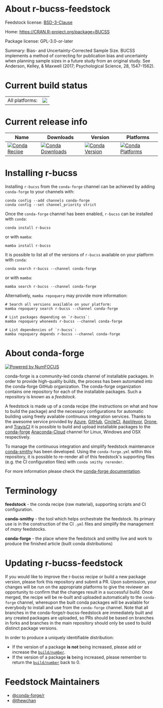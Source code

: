 About r-bucss-feedstock
=======================

Feedstock license: [BSD-3-Clause](https://github.com/conda-forge/r-bucss-feedstock/blob/main/LICENSE.txt)

Home: https://CRAN.R-project.org/package=BUCSS

Package license: GPL-3.0-or-later

Summary: Bias- and Uncertainty-Corrected Sample Size. BUCSS implements a method of correcting for publication bias and uncertainty when planning sample sizes in a future study from an original study. See Anderson, Kelley, & Maxwell (2017; Psychological Science, 28, 1547-1562).

Current build status
====================


<table><tr><td>All platforms:</td>
    <td>
      <a href="https://dev.azure.com/conda-forge/feedstock-builds/_build/latest?definitionId=17243&branchName=main">
        <img src="https://dev.azure.com/conda-forge/feedstock-builds/_apis/build/status/r-bucss-feedstock?branchName=main">
      </a>
    </td>
  </tr>
</table>

Current release info
====================

| Name | Downloads | Version | Platforms |
| --- | --- | --- | --- |
| [![Conda Recipe](https://img.shields.io/badge/recipe-r--bucss-green.svg)](https://anaconda.org/conda-forge/r-bucss) | [![Conda Downloads](https://img.shields.io/conda/dn/conda-forge/r-bucss.svg)](https://anaconda.org/conda-forge/r-bucss) | [![Conda Version](https://img.shields.io/conda/vn/conda-forge/r-bucss.svg)](https://anaconda.org/conda-forge/r-bucss) | [![Conda Platforms](https://img.shields.io/conda/pn/conda-forge/r-bucss.svg)](https://anaconda.org/conda-forge/r-bucss) |

Installing r-bucss
==================

Installing `r-bucss` from the `conda-forge` channel can be achieved by adding `conda-forge` to your channels with:

```
conda config --add channels conda-forge
conda config --set channel_priority strict
```

Once the `conda-forge` channel has been enabled, `r-bucss` can be installed with `conda`:

```
conda install r-bucss
```

or with `mamba`:

```
mamba install r-bucss
```

It is possible to list all of the versions of `r-bucss` available on your platform with `conda`:

```
conda search r-bucss --channel conda-forge
```

or with `mamba`:

```
mamba search r-bucss --channel conda-forge
```

Alternatively, `mamba repoquery` may provide more information:

```
# Search all versions available on your platform:
mamba repoquery search r-bucss --channel conda-forge

# List packages depending on `r-bucss`:
mamba repoquery whoneeds r-bucss --channel conda-forge

# List dependencies of `r-bucss`:
mamba repoquery depends r-bucss --channel conda-forge
```


About conda-forge
=================

[![Powered by
NumFOCUS](https://img.shields.io/badge/powered%20by-NumFOCUS-orange.svg?style=flat&colorA=E1523D&colorB=007D8A)](https://numfocus.org)

conda-forge is a community-led conda channel of installable packages.
In order to provide high-quality builds, the process has been automated into the
conda-forge GitHub organization. The conda-forge organization contains one repository
for each of the installable packages. Such a repository is known as a *feedstock*.

A feedstock is made up of a conda recipe (the instructions on what and how to build
the package) and the necessary configurations for automatic building using freely
available continuous integration services. Thanks to the awesome service provided by
[Azure](https://azure.microsoft.com/en-us/services/devops/), [GitHub](https://github.com/),
[CircleCI](https://circleci.com/), [AppVeyor](https://www.appveyor.com/),
[Drone](https://cloud.drone.io/welcome), and [TravisCI](https://travis-ci.com/)
it is possible to build and upload installable packages to the
[conda-forge](https://anaconda.org/conda-forge) [Anaconda-Cloud](https://anaconda.org/)
channel for Linux, Windows and OSX respectively.

To manage the continuous integration and simplify feedstock maintenance
[conda-smithy](https://github.com/conda-forge/conda-smithy) has been developed.
Using the ``conda-forge.yml`` within this repository, it is possible to re-render all of
this feedstock's supporting files (e.g. the CI configuration files) with ``conda smithy rerender``.

For more information please check the [conda-forge documentation](https://conda-forge.org/docs/).

Terminology
===========

**feedstock** - the conda recipe (raw material), supporting scripts and CI configuration.

**conda-smithy** - the tool which helps orchestrate the feedstock.
                   Its primary use is in the construction of the CI ``.yml`` files
                   and simplify the management of *many* feedstocks.

**conda-forge** - the place where the feedstock and smithy live and work to
                  produce the finished article (built conda distributions)


Updating r-bucss-feedstock
==========================

If you would like to improve the r-bucss recipe or build a new
package version, please fork this repository and submit a PR. Upon submission,
your changes will be run on the appropriate platforms to give the reviewer an
opportunity to confirm that the changes result in a successful build. Once
merged, the recipe will be re-built and uploaded automatically to the
`conda-forge` channel, whereupon the built conda packages will be available for
everybody to install and use from the `conda-forge` channel.
Note that all branches in the conda-forge/r-bucss-feedstock are
immediately built and any created packages are uploaded, so PRs should be based
on branches in forks and branches in the main repository should only be used to
build distinct package versions.

In order to produce a uniquely identifiable distribution:
 * If the version of a package **is not** being increased, please add or increase
   the [``build/number``](https://docs.conda.io/projects/conda-build/en/latest/resources/define-metadata.html#build-number-and-string).
 * If the version of a package **is** being increased, please remember to return
   the [``build/number``](https://docs.conda.io/projects/conda-build/en/latest/resources/define-metadata.html#build-number-and-string)
   back to 0.

Feedstock Maintainers
=====================

* [@conda-forge/r](https://github.com/conda-forge/r/)
* [@thewchan](https://github.com/thewchan/)

